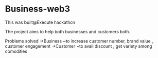 # Business-web3
This was built@Execute hackathon  

The project aims to help both businesses and customers both.

Problems solved
    ->Business ~to increase customer number, brand value , customer engagement
    ->Customer ~to avail discount , get variety among comodities